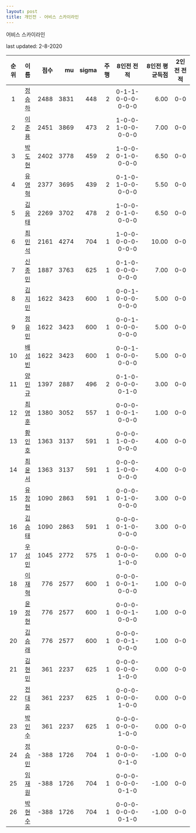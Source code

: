 ```yaml
---
layout: post
title: 개인전 - 어비스 스카이라인
---
```


어비스 스카이라인

last updated: 2-8-2020

| 순위 | 이름 | 점수 | mu | sigma | 주행 | 8인전 전적 | 8인전 평균득점 | 2인전 전적 |
|:---:|:---:|---:|---:|---:|---:|:---:|---:|:---:|
| 1 | [정승하](../jeongseungha) | 2488 | 3831 | 448 | 2 | 0-1-1-0-0-0-0-0-0 | 6.00 | 0-0 |
| 2 | [이준용](../ijunyong) | 2451 | 3869 | 473 | 2 | 1-0-0-1-0-0-0-0-0 | 7.00 | 0-0 |
| 3 | [박도현](../bakdohyeon) | 2402 | 3778 | 459 | 2 | 1-0-0-0-1-0-0-0-0 | 6.50 | 0-0 |
| 4 | [유영혁](../yuyeonghyeok) | 2377 | 3695 | 439 | 2 | 0-1-0-1-0-0-0-0-0 | 5.50 | 0-0 |
| 5 | [김응태](../gimeungtae) | 2269 | 3702 | 478 | 2 | 1-0-0-0-1-0-0-0-0 | 6.50 | 0-0 |
| 6 | [최민석](../choiminseok) | 2161 | 4274 | 704 | 1 | 1-0-0-0-0-0-0-0-0 | 10.00 | 0-0 |
| 7 | [신종민](../shinjongmin) | 1887 | 3763 | 625 | 1 | 0-1-0-0-0-0-0-0-0 | 7.00 | 0-0 |
| 8 | [김지민](../gimjimin) | 1622 | 3423 | 600 | 1 | 0-0-1-0-0-0-0-0-0 | 5.00 | 0-0 |
| 9 | [정유민](../jeongyumin) | 1622 | 3423 | 600 | 1 | 0-0-1-0-0-0-0-0-0 | 5.00 | 0-0 |
| 10 | [배성빈](../baeseongbin) | 1622 | 3423 | 600 | 1 | 0-0-1-0-0-0-0-0-0 | 5.00 | 0-0 |
| 11 | [양민규](../yangmingyu) | 1397 | 2887 | 496 | 2 | 0-1-0-0-0-0-0-1-0 | 3.00 | 0-0 |
| 12 | [최영훈](../choiyeonghun) | 1380 | 3052 | 557 | 1 | 0-0-0-0-0-1-0-0-0 | 1.00 | 0-0 |
| 13 | [황인호](../hwanginho) | 1363 | 3137 | 591 | 1 | 0-0-0-1-0-0-0-0-0 | 4.00 | 0-0 |
| 14 | [최윤서](../choiyunseo) | 1363 | 3137 | 591 | 1 | 0-0-0-1-0-0-0-0-0 | 4.00 | 0-0 |
| 15 | [유창현](../yuchanghyeon) | 1090 | 2863 | 591 | 1 | 0-0-0-0-1-0-0-0-0 | 3.00 | 0-0 |
| 16 | [김승태](../gimseungtae) | 1090 | 2863 | 591 | 1 | 0-0-0-0-1-0-0-0-0 | 3.00 | 0-0 |
| 17 | [우성민](../useongmin) | 1045 | 2772 | 575 | 1 | 0-0-0-0-0-0-1-0-0 | 0.00 | 0-0 |
| 18 | [이재혁](../ijaehyeok) | 776 | 2577 | 600 | 1 | 0-0-0-0-0-1-0-0-0 | 1.00 | 0-0 |
| 19 | [윤정현](../yunjeonghyeon) | 776 | 2577 | 600 | 1 | 0-0-0-0-0-1-0-0-0 | 1.00 | 0-0 |
| 20 | [김승래](../gimseungrae) | 776 | 2577 | 600 | 1 | 0-0-0-0-0-1-0-0-0 | 1.00 | 0-0 |
| 21 | [김현민](../gimhyunmin) | 361 | 2237 | 625 | 1 | 0-0-0-0-0-0-1-0-0 | 0.00 | 0-0 |
| 22 | [전대웅](../jeondaewoong) | 361 | 2237 | 625 | 1 | 0-0-0-0-0-0-1-0-0 | 0.00 | 0-0 |
| 23 | [박인수](../bakinsu) | 361 | 2237 | 625 | 1 | 0-0-0-0-0-0-1-0-0 | 0.00 | 0-0 |
| 24 | [정승민](../jeongseungmin) | -388 | 1726 | 704 | 1 | 0-0-0-0-0-0-0-1-0 | -1.00 | 0-0 |
| 25 | [임재원](../imjaewon) | -388 | 1726 | 704 | 1 | 0-0-0-0-0-0-0-1-0 | -1.00 | 0-0 |
| 26 | [박현수](../bakhyeonsu) | -388 | 1726 | 704 | 1 | 0-0-0-0-0-0-0-1-0 | -1.00 | 0-0 |
